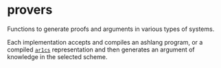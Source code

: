 # provers

Functions to generate proofs and arguments in various types of systems.

Each implementation accepts and compiles an ashlang program, or a compiled [`ar1cs`](../r1cs/README.md) representation and then generates an argument of knowledge in the selected scheme.
